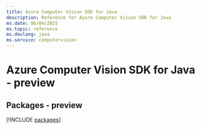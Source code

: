 ```yaml
---
title: Azure Computer Vision SDK for Java
description: Reference for Azure Computer Vision SDK for Java
ms.date: 06/04/2025
ms.topic: reference
ms.devlang: java
ms.service: computervision
---
```

# Azure Computer Vision SDK for Java - preview
## Packages - preview
[!INCLUDE [packages](computer-vision-index.md)]